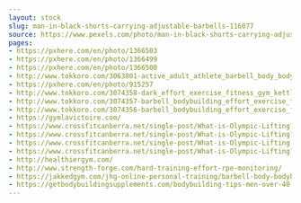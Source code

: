 ```yaml
---
layout: stock
slug: man-in-black-shorts-carrying-adjustable-barbells-116077
source: https://www.pexels.com/photo/man-in-black-shorts-carrying-adjustable-barbells-116077/
pages:
- https://pxhere.com/en/photo/1366503
- https://pxhere.com/en/photo/1366499
- https://pxhere.com/en/photo/1366500
- http://www.tokkoro.com/3063801-active_adult_athlete_barbell_body_bodybuilding_brawny_effort_exercise_fitness_gym_muscles_person_sport_strength_strong_training_weight_weightlifting_weights_woman.html
- https://pxhere.com/en/photo/915257
- http://www.tokkoro.com/3074358-dark_effort_exercise_fitness_gym_kettlebell_man_muscles_spotlight_strong_tattoos_training_weights_public-domain-images.html
- http://www.tokkoro.com/3074357-barbell_bodybuilding_effort_exercise_fitness_gym_man_muscles_person_strong_training_weightlifting_weights.html
- http://www.tokkoro.com/3074356-barbell_bodybuilding_effort_exercise_fitness_gym_man_muscles_person_strong_training_weightlifting.html
- https://gymlavictoire.com/
- https://www.crossfitcanberra.net/single-post/What-is-Olympic-Lifting?hid=D4FAAD79C0148F66B8A3F7F7F8B8C19D&wordfence_logHuman=1
- https://www.crossfitcanberra.net/single-post/What-is-Olympic-Lifting?page_id=15
- https://www.crossfitcanberra.net/single-post/What-is-Olympic-Lifting
- https://www.crossfitcanberra.net/single-post/What-is-Olympic-Lifting?hid=57DD39F13265FBED6CA86401621099EB&wordfence_logHuman=1
- http://healthiergym.com/
- http://www.strength-forge.com/hard-training-effort-rpe-monitoring/
- https://jakkedgym.com/jhg-online-personal-training/barbell-body-bodybuilding-116077/
- https://getbodybuildingsupplements.com/bodybuilding-tips-men-over-40-best-tips-for-being-healthy/
---
```

